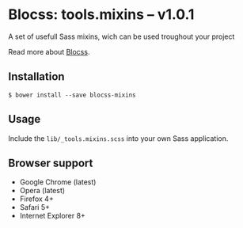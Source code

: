# Blocss: tools.mixins – v1.0.1

A set of usefull Sass mixins, wich can be used troughout your project

Read more about [Blocss](https://blocss.github.io/blocss).


## Installation

    $ bower install --save blocss-mixins

## Usage

Include the `lib/_tools.mixins.scss` into your own Sass application.

## Browser support

* Google Chrome (latest)
* Opera (latest)
* Firefox 4+
* Safari 5+
* Internet Explorer 8+
